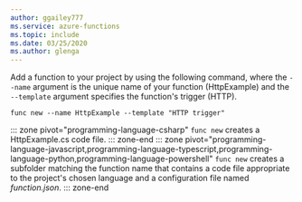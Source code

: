 ```yaml
---
author: ggailey777
ms.service: azure-functions
ms.topic: include
ms.date: 03/25/2020
ms.author: glenga
---
```

Add a function to your project by using the following command, where the `--name` argument is the unique name of your function (HttpExample) and the `--template` argument specifies the function's trigger (HTTP). 

```
func new --name HttpExample --template "HTTP trigger"
```

::: zone pivot="programming-language-csharp"
`func new` creates a HttpExample.cs code file.
::: zone-end
::: zone pivot="programming-language-javascript,programming-language-typescript,programming-language-python,programming-language-powershell"
`func new` creates a subfolder matching the function name that contains a code file appropriate to the project's chosen language and a configuration file named *function.json*.
::: zone-end